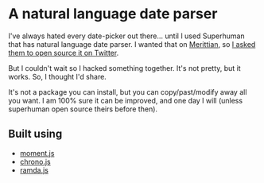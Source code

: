 # A natural language date parser
I've always hated every date-picker out there... until I used Superhuman that has natural language date parser. I wanted that on [Merittian](https://www.merittian.com), so [I asked them to open source it on Twitter](https://twitter.com/holgerthorup/status/1148960239754076161).

But I couldn't wait so I hacked something together. It's not pretty, but it works. So, I thought I'd share. 

It's not a package you can install, but you can copy/past/modify away all you want. I am 100% sure it can be improved, and one day I will (unless superhuman open source theirs before then).

## Built using
- [moment.js](http://momentjs.com/)
- [chrono.js](https://github.com/wanasit/chrono)
- [ramda.js](http://ramdajs.com/)
